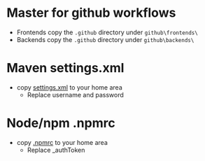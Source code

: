 # Master for github workflows

- Frontends copy the `.github` directory under `github\frontends\`
- Backends copy the `.github` directory under `github\backends\`

# Maven settings.xml

- copy [settings.xml](maven/settings.xml) to your home area
  - Replace username and password


# Node/npm .npmrc

- copy [.npmrc](npm/.npmrc) to your home area
    - Replace _authToken
